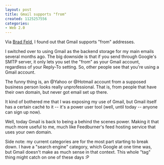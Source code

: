 ```yaml
--- 
layout: post
title: Gmail supports "from"
created: 1125257556
categories: 
- Web 2.0
---
```

<p>Via <a href="http://feeds.feedburner.com/FeldThoughts?m=572">Brad Feld</a>, I found out that Gmail supports "from" addresses.</p>

<p>I switched over to using Gmail as the backend storage for my main emails several months ago. The big downside is that if you send through Google's SMTP server, it only lets you set the "from" as your Gmail account, regardless of your Reply-To setting. So, other people see that you're using a Gmail account.</p>

<p>The funny thing is, an @Yahoo or @Hotmail account from a supposed business person looks really unprofessional. That is, from people that have their own domain, but never got email set up there.</p>

<p>It kind of bothered me that I was exposing my use of Gmail, but Gmail itself has a certain cach&eacute; to it -- it's a power user tool (well, until today -- anyone can sign up now).</p>

<p>Well, today Gmail is back to being a behind the scenes power. Making it that much more useful to me, much like Feedburner's feed hosting service that uses your own domain.</p>
<!--break-->
<p>Side note: my current categories are for the most part starting to break down. I have a "search engine" category, which Google at one time was, but Gmail doesn't make as much sense in that context. This whole "tag" thing might catch on one of these days :P</p>
